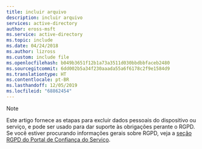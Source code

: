 ```yaml
---
title: incluir arquivo
description: incluir arquivo
services: active-directory
author: eross-msft
ms.service: active-directory
ms.topic: include
ms.date: 04/24/2018
ms.author: lizross
ms.custom: include file
ms.openlocfilehash: b049b3651f12b1a73a3511d030bbdbbfaceb2480
ms.sourcegitcommit: 6dd002b5a34f230aaada55a6f6178c2f9e1584d9
ms.translationtype: HT
ms.contentlocale: pt-BR
ms.lasthandoff: 12/05/2019
ms.locfileid: "68862454"
---
```

>[!Note] 
> Este artigo fornece as etapas para excluir dados pessoais do dispositivo ou serviço, e pode ser usado para dar suporte às obrigações perante o RGPD. Se você estiver procurando informações gerais sobre RGPD, veja a [seção RGPD do Portal de Confiança do Serviço](https://servicetrust.microsoft.com/ViewPage/GDPRGetStarted).
